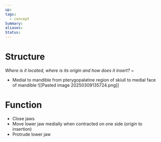 ```yaml
---
up: 
tags:
  - concept
Summary: 
aliases: 
Status:
---
```

# Structure
*Where is it located, where is its origin and how does it insert?*
~
- Medial to mandible from pterygopalatine region of skiull to medial face of mandible
![[Pasted image 20250309135724.png]]
<!--SR:!2025-03-11,1,230-->

# Function
- Close jaws
- Move lower jaw medially when contracted on one side (origin to insertion)
- Protrude lower jaw
